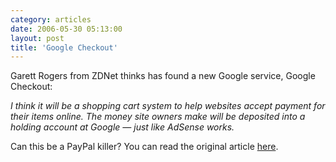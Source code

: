 ```yaml
---
category: articles
date: 2006-05-30 05:13:00
layout: post
title: 'Google Checkout'
---
```


<p>Garett Rogers from ZDNet thinks has found a new Google service, Google Checkout:</p>

<p><i>I think it will be a shopping cart system to help websites accept payment for their items online.  The money site owners make will be deposited into a holding account at Google — just like AdSense works.</i></p>

<p>Can this be a PayPal killer? You can read the original article <a href="http://blogs.zdnet.com/Google/index.php?p=208">here</a>.</p>
